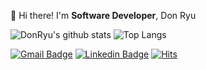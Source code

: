 👋  Hi there! I'm **Software Developer**, Don Ryu

![DonRyu's github stats](https://github-readme-stats.vercel.app/api?username=DonRyu&theme=prussian&show_icons=true)
![Top Langs](https://github-readme-stats.vercel.app/api/top-langs/?username=DonRyu&theme=prussian&layout=compact&langs_count=7)

[![Gmail Badge](https://img.shields.io/badge/Gmail-d14836?style=flat-square&logo=Gmail&logoColor=white&link=mailto:donryu1031@gmail.com)](mailto:donryu1031@gmail.com)
[![Linkedin Badge](https://img.shields.io/badge/-LinkedIn-blue?style=flat-square&logo=Linkedin&logoColor=white&link=https://www.linkedin.com/in/dongheonryu/)](https://www.linkedin.com/in/dongheonryu/)
[![Hits](https://hits.seeyoufarm.com/api/count/incr/badge.svg?url=https%3A%2F%2Fgithub.com%2FDonRyu%2Fhit-counter&count_bg=%2379C83D&title_bg=%23555555&icon=&icon_color=%23E7E7E7&title=hits&edge_flat=false)](https://hits.seeyoufarm.com)  



